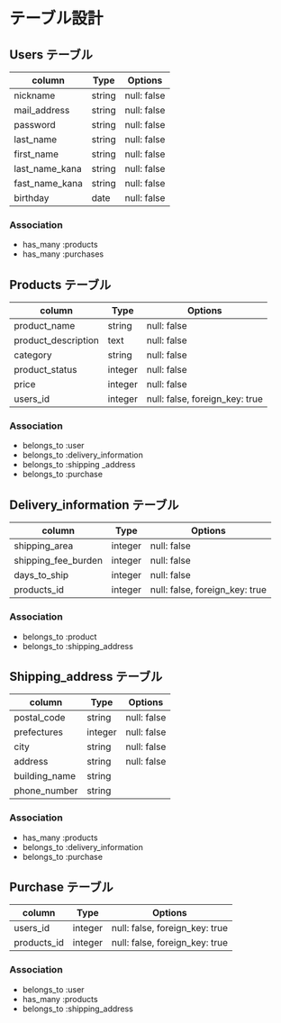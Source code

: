 # テーブル設計

## Users テーブル

| column          | Type   | Options     |
|-----------------|--------|-------------|
| nickname        | string | null: false |
| mail_address    | string | null: false |
| password        | string | null: false |
| last_name       | string | null: false |
| first_name      | string | null: false |
| last_name_kana  | string | null: false |
| fast_name_kana  | string | null: false |
| birthday        | date   | null: false |


### Association

- has_many   :products
- has_many   :purchases

## Products テーブル

| column               | Type    | Options                        |
|----------------------|---------|--------------------------------|
| product_name         | string  | null: false                    |
| product_description  | text    | null: false                    |
| category             | string  | null: false                    |
| product_status       | integer | null: false                    |
| price                | integer | null: false                    |
| users_id             | integer | null: false, foreign_key: true |

### Association

- belongs_to :user
- belongs_to :delivery_information
- belongs_to :shipping _address
- belongs_to :purchase

## Delivery_information テーブル

| column               | Type    | Options                        |
|----------------------|---------|--------------------------------|
| shipping_area        | integer | null: false                    |
| shipping_fee_burden  | integer | null: false                    |
| days_to_ship         | integer | null: false                    |
| products_id          | integer | null: false, foreign_key: true |

### Association

- belongs_to :product
- belongs_to :shipping_address

## Shipping_address テーブル

| column               | Type    | Options                        |
|----------------------|---------|--------------------------------|
| postal_code          | string  | null: false                    |
| prefectures          | integer | null: false                    |
| city                 | string  | null: false                    |
| address              | string  | null: false                    |
| building_name        | string  |                                |
| phone_number         | string  |                                |

### Association

- has_many   :products
- belongs_to :delivery_information
- belongs_to :purchase

## Purchase テーブル

| column               | Type    | Options                        |
|----------------------|---------|--------------------------------|
| users_id             | integer | null: false, foreign_key: true |
| products_id          | integer | null: false, foreign_key: true |

### Association

- belongs_to :user
- has_many   :products
- belongs_to :shipping_address


